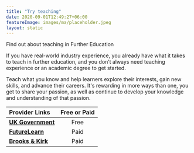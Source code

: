```yaml
---
title: "Try teaching"
date: 2020-09-01T12:49:27+06:00
featureImage: images/ma/placeholder.jpeg
layout: static
---
```


Find out about teaching in Further Education

If you have real-world industry experience, you already have what it takes to teach in further education, and you don’t always need teaching experience or an academic degree to get started.

Teach what you know and help learners explore their interests, gain new skills, and advance their careers. It's rewarding in more ways than one, you get to share your passion, as well as continue to develop your knowledge and understanding of that passion.

| Provider Links      | Free or Paid  |  
| :-----------          | :--------------:      |  
| [**UK Government**](https://www.teach-in-further-education.campaign.gov.uk/) | Free | 
| [**FutureLearn**](https://www.futurelearn.com/microcredentials/online-teaching) | Paid | 
| [**Brooks & Kirk**](https://brooksandkirk.co.uk/tips-to-be-a-better-adult-teacher/) | Paid | 
  

<br/><br/>







